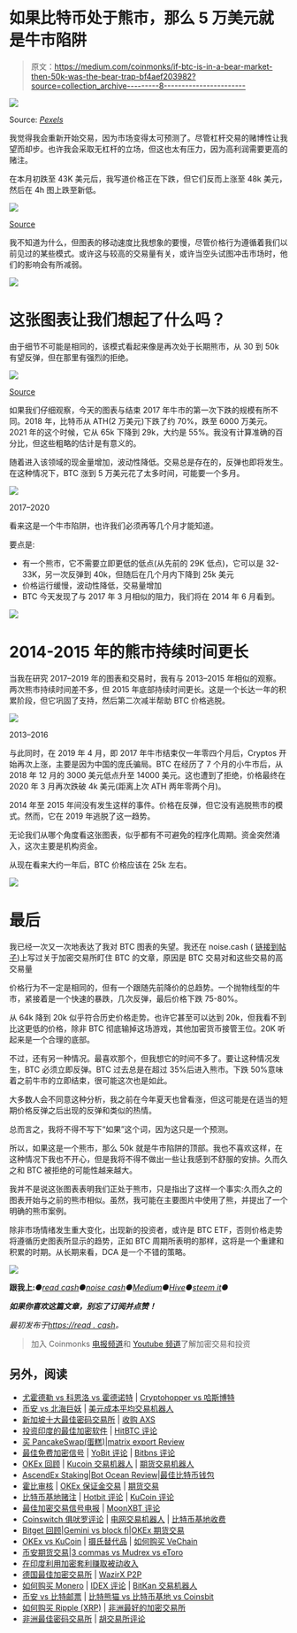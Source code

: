 # 如果比特币处于熊市，那么 5 万美元就是牛市陷阱

> 原文：<https://medium.com/coinmonks/if-btc-is-in-a-bear-market-then-50k-was-the-bear-trap-bf4aef203982?source=collection_archive---------8----------------------->

![](img/421caf9547e397efb06673f78d3f3473.png)

Source: [*Pexels*](https://www.pexels.com/photo/black-and-brown-bear-on-gray-rock-7492295/)

我觉得我会重新开始交易，因为市场变得太可预测了。尽管杠杆交易的赌博性让我望而却步。也许我会采取无杠杆的立场，但这也太有压力，因为高利润需要更高的赌注。

在本月初跌至 43K 美元后，我写道价格正在下跌，但它们反而上涨至 48k 美元，然后在 4h 图上跌至新低。

![](img/05d91d5d12abb420eb82ed0aa4ed0928.png)

[Source](http://bitcoinwisdom.com)

我不知道为什么，但图表的移动速度比我想象的要慢，尽管价格行为遵循着我们以前见过的某些模式。或许这与较高的交易量有关，或许当空头试图冲击市场时，他们的影响会有所减弱。

![](img/f45130952a53784172d47cb34123d59a.png)

# 这张图表让我们想起了什么吗？

由于细节不可能是相同的，该模式看起来像是再次处于长期熊市，从 30 到 50k 有望反弹，但在那里有强烈的拒绝。

![](img/2b3788f11bf0bc10a0ad965b283ca424.png)

[Source](http://bitcoinwisdom.com)

如果我们仔细观察，今天的图表与结束 2017 年牛市的第一次下跌的规模有所不同。2018 年，比特币从 ATH(2 万美元)下跌了约 70%，跌至 6000 万美元。2021 年的这个时候，它从 65k 下降到 29k，大约是 55%。我没有计算准确的百分比，但这些粗略的估计是有意义的。

随着进入该领域的现金量增加，波动性降低。交易总是存在的，反弹也即将发生。在这种情况下，BTC 涨到 5 万美元花了太多时间，可能要一个多月。

![](img/9d213e0fc0228a4b48622b12411daf2b.png)

2017–2020

看来这是一个牛市陷阱，也许我们必须再等几个月才能知道。

要点是:

*   有一个熊市，它不需要立即更低的低点(从先前的 29K 低点)，它可以是 32-33K，另一次反弹到 40k，但随后在几个月内下降到 25k 美元
*   价格运行缓慢，波动性降低，交易量增加
*   BTC 今天发现了与 2017 年 3 月相似的阻力，我们将在 2014 年 6 月看到。

![](img/f45130952a53784172d47cb34123d59a.png)

# 2014-2015 年的熊市持续时间更长

当我在研究 2017–2019 年的图表和交易时，我有与 2013–2015 年相似的观察。两次熊市持续时间差不多，但 2015 年底部持续时间更长。这是一个长达一年的积累阶段，但它巩固了支持，然后第二次减半帮助 BTC 价格逃脱。

![](img/1f4870ccf3caec800b38b0ba019846d1.png)

2013–2016

与此同时，在 2019 年 4 月，即 2017 年牛市结束仅一年零四个月后，Cryptos 开始再次上涨，主要是因为中国的庞氏骗局。BTC 在经历了 7 个月的小牛市后，从 2018 年 12 月的 3000 美元低点升至 14000 美元。这也遭到了拒绝，价格最终在 2020 年 3 月再次跌破 4k 美元(距离上次 ATH 两年零两个月)。

2014 年至 2015 年间没有发生这样的事件。价格在反弹，但它没有逃脱熊市的模式。然而，它在 2019 年逃脱了这一趋势。

无论我们从哪个角度看这张图表，似乎都有不可避免的程序化周期。资金突然涌入，这次主要是机构资金。

从现在看来大约一年后，BTC 价格应该在 25k 左右。

![](img/f45130952a53784172d47cb34123d59a.png)

# 最后

我已经一次又一次地表达了我对 BTC 图表的失望。我还在 noise.cash ( [链接到帖子](https://noise.cash/post/zm6p9j3tvr4n))上写过关于加密交易所盯住 BTC 的文章，原因是 BTC 交易对和这些交易的高交易量

价格行为不一定是相同的，但有一个跟随先前降价的总趋势。一个抛物线型的牛市，紧接着是一个快速的暴跌，几次反弹，最后价格下跌 75-80%。

从 64k 降到 20k 似乎符合历史价格走势。也许它甚至可以达到 20k，但我看不到比这更低的价格，除非 BTC 彻底输掉这场游戏，其他加密货币接管王位。20K 听起来是一个合理的底部。

不过，还有另一种情况。最喜欢那个，但我想它的时间不多了。要让这种情况发生，BTC 必须立即反弹。BTC 过去总是在超过 35%后进入熊市。下跌 50%意味着之前牛市的立即结束，很可能这次也是如此。

大多数人会不同意这种分析，我之前在今年夏天也曾看涨，但这可能是在适当的短期价格反弹之后出现的反弹和类似的热情。

总而言之，我将不得不写下“如果”这个词，因为这只是一个预测。

所以，如果这是一个熊市，那么 50k 就是牛市陷阱的顶部。我也不喜欢这样，在这种情况下我也不开心，但是我将不得不做出一些让我感到不舒服的安排。久而久之和 BTC 被拒绝的可能性越来越大。

我并不是说这张图表表明我们正处于熊市，只是指出了这样一个事实:久而久之的图表开始与之前的熊市相似。虽然，我可能在主要图片中使用了熊，并提出了一个明确的熊市案例。

除非市场情绪发生重大变化，出现新的投资者，或许是 BTC ETF，否则价格走势将遵循历史图表所显示的趋势，正如 BTC 周期所表明的那样，这将是一个重建和积累的时期。从长期来看，DCA 是一个不错的策略。

![](img/f45130952a53784172d47cb34123d59a.png)

**跟我上:***●*[*read cash*](https://read.cash/@Pantera)*●*[*noise cash*](https://noise.cash/u/Pantera99)*●*[*Medium*](/@panterabch)*●*[*Hive*](https://hive.blog/@pantera1)*●*[*steem it*](https://steemit.com/@pantera1)*●*

***如果你喜欢这篇文章，别忘了订阅并点赞！***

*最初发布于*[*https://read . cash*](https://read.cash/@Pantera/if-btc-is-in-a-bear-at-which-point-in-the-chart-is-it-today-1cbcd119)*。*

> 加入 Coinmonks [电报频道](https://t.me/coincodecap)和 [Youtube 频道](https://www.youtube.com/channel/UCbyDhTbOiKh2iUMKBi4-4Zg)了解加密交易和投资

## 另外，阅读

*   [尤霍德勒 vs 科恩洛 vs 霍德诺特](/coinmonks/youhodler-vs-coinloan-vs-hodlnaut-b1050acde55a) | [Cryptohopper vs 哈斯博特](https://blog.coincodecap.com/cryptohopper-vs-haasbot)
*   [币安 vs 北海巨妖](https://blog.coincodecap.com/binance-vs-kraken) | [美元成本平均交易机器人](https://blog.coincodecap.com/pionex-dca-bot)
*   [新加坡十大最佳密码交易所](https://blog.coincodecap.com/crypto-exchange-in-singapore) | [收购 AXS](https://blog.coincodecap.com/buy-axs-token)
*   [投资印度的最佳加密软件](https://blog.coincodecap.com/best-crypto-to-invest-in-india-in-2021) | [HitBTC 评论](/coinmonks/hitbtc-review-c5143c5d53c2)
*   [买 PancakeSwap(蛋糕)](https://blog.coincodecap.com/buy-pancakeswap)|[matrix export Review](https://blog.coincodecap.com/matrixport-review)
*   [最佳免费加密信号](https://blog.coincodecap.com/free-crypto-signals) | [YoBit 评论](/coinmonks/yobit-review-175464162c62) | [Bitbns 评论](/coinmonks/bitbns-review-38256a07e161)
*   [OKEx 回顾](/coinmonks/okex-review-6b369304110f) | [Kucoin 交易机器人](/coinmonks/kucoin-trading-bot-automate-your-trades-8cf0ca2138e0) | [期货交易机器人](/coinmonks/futures-trading-bots-5a282ccee3f5)
*   [AscendEx Staking](https://blog.coincodecap.com/ascendex-staking)|[Bot Ocean Review](https://blog.coincodecap.com/bot-ocean-review)|[最佳比特币钱包](https://blog.coincodecap.com/bitcoin-wallets-india)
*   [霍比审核](https://blog.coincodecap.com/huobi-review) | [OKEx 保证金交易](https://blog.coincodecap.com/okex-margin-trading) | [期货交易](https://blog.coincodecap.com/futures-trading)
*   [比特币基地赌注](https://blog.coincodecap.com/coinbase-staking) | [Hotbit 评论](/coinmonks/hotbit-review-cd5bec41dafb) | [KuCoin 评论](https://blog.coincodecap.com/kucoin-review)
*   [最佳加密交易信号电报](/coinmonks/best-crypto-signals-telegram-5785cdbc4b2b) | [MoonXBT 评论](/coinmonks/moonxbt-review-6e4ab26d037)
*   [Coinswitch 俱吠罗评论](/coinmonks/coinswitch-kuber-review-1a8dc5c7a739) | [电网交易机器人](https://blog.coincodecap.com/grid-trading) | [比特币基地收费](/coinmonks/coinbase-fees-831e77d4f2c5)
*   [Bitget 回顾](https://blog.coincodecap.com/bitget-review)|[Gemini vs block fi](https://blog.coincodecap.com/gemini-vs-blockfi)|[OKEx 期货交易](https://blog.coincodecap.com/okex-futures-trading)
*   [OKEx vs KuCoin](https://blog.coincodecap.com/okex-kucoin) | [摄氏替代品](https://blog.coincodecap.com/celsius-alternatives) | [如何购买 VeChain](https://blog.coincodecap.com/buy-vechain)
*   [币安期货交易](https://blog.coincodecap.com/binance-futures-trading)|[3 commas vs Mudrex vs eToro](https://blog.coincodecap.com/mudrex-3commas-etoro)
*   [在印度利用加密套利赚取被动收入](https://blog.coincodecap.com/crypto-arbitrage-in-india)
*   [德国最佳加密交易所](https://blog.coincodecap.com/crypto-exchanges-in-germany) | [WazirX P2P](https://blog.coincodecap.com/wazirx-p2p)
*   [如何购买 Monero](https://blog.coincodecap.com/buy-monero) | [IDEX 评论](https://blog.coincodecap.com/idex-review) | [BitKan 交易机器人](https://blog.coincodecap.com/bitkan-trading-bot)
*   [币安 vs 比特邮票](https://blog.coincodecap.com/binance-vs-bitstamp) | [比特熊猫 vs 比特币基地 vs Coinsbit](https://blog.coincodecap.com/bitpanda-coinbase-coinsbit)
*   [如何购买 Ripple (XRP)](https://blog.coincodecap.com/buy-ripple-india) | [非洲最好的加密交易所](https://blog.coincodecap.com/crypto-exchange-africa)
*   [非洲最佳密码交易所](https://blog.coincodecap.com/crypto-exchange-africa) | [胡交易所评论](https://blog.coincodecap.com/hoo-exchange-review)